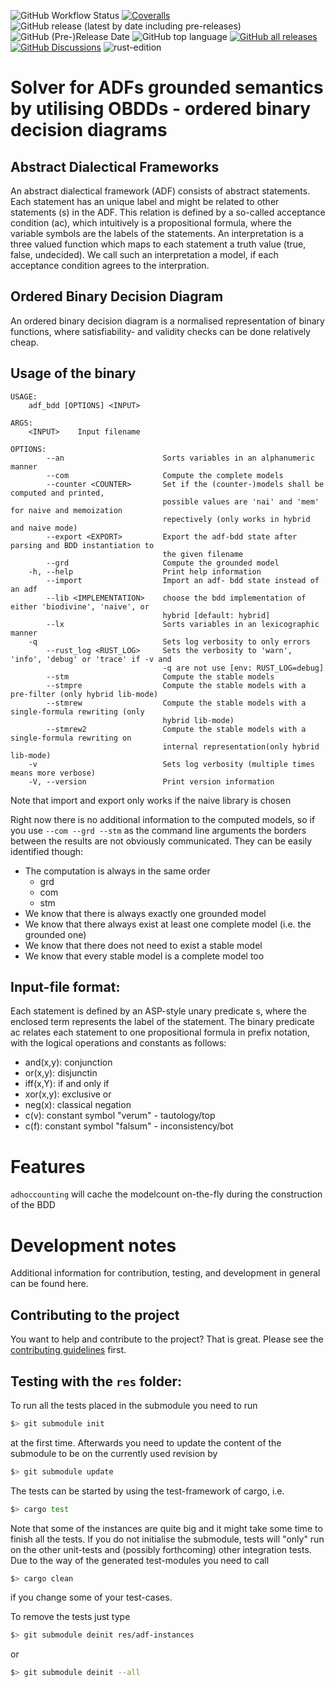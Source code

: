 ![GitHub Workflow Status](https://img.shields.io/github/workflow/status/ellmau/adf-obdd/Code%20coverage%20with%20tarpaulin) [![Coveralls](https://img.shields.io/coveralls/github/ellmau/adf-obdd)](https://coveralls.io/github/ellmau/adf-obdd) ![GitHub release (latest by date including pre-releases)](https://img.shields.io/github/v/release/ellmau/adf-obdd?include_prereleases) ![GitHub (Pre-)Release Date](https://img.shields.io/github/release-date-pre/ellmau/adf-obdd?label=release%20from) ![GitHub top language](https://img.shields.io/github/languages/top/ellmau/adf-obdd) [![GitHub all releases](https://img.shields.io/github/downloads/ellmau/adf-obdd/total)](https://github.com/ellmau/adf-obdd/releases) [![GitHub Discussions](https://img.shields.io/github/discussions/ellmau/adf-obdd)](https://github.com/ellmau/adf-obdd/discussions) ![rust-edition](https://img.shields.io/badge/Rust--edition-2021-blue?logo=rust)

# Solver for ADFs grounded semantics by utilising OBDDs - ordered binary decision diagrams


## Abstract Dialectical Frameworks
An abstract dialectical framework (ADF) consists of abstract statements. Each statement has an unique label and might be related to other statements (s) in the ADF. This relation is defined by a so-called acceptance condition (ac), which intuitively is a propositional formula, where the variable symbols are the labels of the statements. An interpretation is a three valued function which maps to each statement a truth value (true, false, undecided). We call such an interpretation a model, if each acceptance condition agrees to the interpration. 
## Ordered Binary Decision Diagram
An ordered binary decision diagram is a normalised representation of binary functions, where satisfiability- and validity checks can be done relatively cheap.

## Usage of the binary
```
USAGE:
    adf_bdd [OPTIONS] <INPUT>

ARGS:
    <INPUT>    Input filename

OPTIONS:
        --an                      Sorts variables in an alphanumeric manner
        --com                     Compute the complete models
        --counter <COUNTER>       Set if the (counter-)models shall be computed and printed,
                                  possible values are 'nai' and 'mem' for naive and memoization
                                  repectively (only works in hybrid and naive mode)
        --export <EXPORT>         Export the adf-bdd state after parsing and BDD instantiation to
                                  the given filename
        --grd                     Compute the grounded model
    -h, --help                    Print help information
        --import                  Import an adf- bdd state instead of an adf
        --lib <IMPLEMENTATION>    choose the bdd implementation of either 'biodivine', 'naive', or
                                  hybrid [default: hybrid]
        --lx                      Sorts variables in an lexicographic manner
    -q                            Sets log verbosity to only errors
        --rust_log <RUST_LOG>     Sets the verbosity to 'warn', 'info', 'debug' or 'trace' if -v and
                                  -q are not use [env: RUST_LOG=debug]
        --stm                     Compute the stable models
        --stmpre                  Compute the stable models with a pre-filter (only hybrid lib-mode)
        --stmrew                  Compute the stable models with a single-formula rewriting (only
                                  hybrid lib-mode)
        --stmrew2                 Compute the stable models with a single-formula rewriting on
                                  internal representation(only hybrid lib-mode)
    -v                            Sets log verbosity (multiple times means more verbose)
    -V, --version                 Print version information
```

Note that import and export only works if the naive library is chosen

Right now there is no additional information to the computed models, so if you use `--com --grd --stm` as the command line arguments the borders between the results are not obviously communicated.
They can be easily identified though:
- The computation is always in the same order
  - grd
  - com
  - stm
- We know that there is always exactly one grounded model
- We know that there always exist at least one complete model (i.e. the grounded one)
- We know that there does not need to exist a stable model
- We know that every stable model is a complete model too


## Input-file format:
Each statement is defined by an ASP-style unary predicate s, where the enclosed term represents the label of the statement.
The binary predicate ac relates each statement to one propositional formula in prefix notation, with the logical operations and constants as follows:
- and(x,y): conjunction
- or(x,y): disjunctin
- iff(x,Y): if and only if
- xor(x,y): exclusive or
- neg(x): classical negation
- c(v): constant symbol "verum" - tautology/top
- c(f): constant symbol "falsum" - inconsistency/bot

# Features

`adhoccounting` will cache the modelcount on-the-fly during the construction of the BDD

# Development notes 
Additional information for contribution, testing, and development in general can be found here.
## Contributing to the project
You want to help and contribute to the project? That is great. Please see the [contributing guidelines](https://github.com/ellmau/adf-obdd/blob/main/.github/CONTRIBUTING.md) first.

## Testing with the `res` folder:
To run all the tests placed in the submodule you need to run
```bash
$> git submodule init
```
at the first time.
Afterwards you need to update the content of the submodule to be on the currently used revision by
```bash
$> git submodule update
```

The tests can be started by using the test-framework of cargo, i.e.
```bash
$> cargo test
```
Note that some of the instances are quite big and it might take some time to finish all the tests.
If you do not initialise the submodule, tests will "only" run on the other unit-tests and (possibly forthcoming) other integration tests.
Due to the way of the generated test-modules you need to call 
```bash
$> cargo clean
```
if you change some of your test-cases.

To remove the tests just type
```bash
$> git submodule deinit res/adf-instances
```
or
```bash
$> git submodule deinit --all
```
